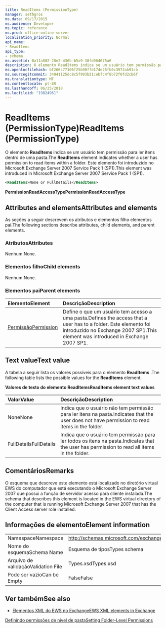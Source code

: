 ```yaml
---
title: ReadItems (PermissionType)
manager: sethgros
ms.date: 09/17/2015
ms.audience: Developer
ms.topic: reference
ms.prod: office-online-server
localization_priority: Normal
api_name:
- ReadItems
api_type:
- schema
ms.assetid: 0a11a802-28e2-436b-b5a9-30fd064675a6
description: O elemento ReadItems indica se um usuário tem permissão para ler itens dentro de uma pasta. Este elemento foi introduzido no Microsoft Exchange Server 2007 Service Pack 1 (SP1).
ms.openlocfilehash: bf266c77106f25b90ffd174e25fb0c3972ab91cb
ms.sourcegitcommit: 34041125dc8c5f993b21cebfc4f8b72f0fd2cb6f
ms.translationtype: MT
ms.contentlocale: pt-BR
ms.lasthandoff: 06/25/2018
ms.locfileid: "19824961"
---
```

# <a name="readitems-permissiontype"></a><span data-ttu-id="3980c-104">ReadItems (PermissionType)</span><span class="sxs-lookup"><span data-stu-id="3980c-104">ReadItems (PermissionType)</span></span>

<span data-ttu-id="3980c-105">O elemento **ReadItems** indica se um usuário tem permissão para ler itens dentro de uma pasta.</span><span class="sxs-lookup"><span data-stu-id="3980c-105">The **ReadItems** element indicates whether a user has permission to read items within a folder.</span></span> <span data-ttu-id="3980c-106">Este elemento foi introduzido no Microsoft Exchange Server 2007 Service Pack 1 (SP1).</span><span class="sxs-lookup"><span data-stu-id="3980c-106">This element was introduced in Microsoft Exchange Server 2007 Service Pack 1 (SP1).</span></span> 
  
```xml
<ReadItems>None or FullDetails</ReadItems>
```

 <span data-ttu-id="3980c-107">**PermissionReadAccessType**</span><span class="sxs-lookup"><span data-stu-id="3980c-107">**PermissionReadAccessType**</span></span>
## <a name="attributes-and-elements"></a><span data-ttu-id="3980c-108">Attributes and elements</span><span class="sxs-lookup"><span data-stu-id="3980c-108">Attributes and elements</span></span>

<span data-ttu-id="3980c-109">As seções a seguir descrevem os atributos e elementos filho elementos pai.</span><span class="sxs-lookup"><span data-stu-id="3980c-109">The following sections describe attributes, child elements, and parent elements.</span></span>
  
### <a name="attributes"></a><span data-ttu-id="3980c-110">Atributos</span><span class="sxs-lookup"><span data-stu-id="3980c-110">Attributes</span></span>

<span data-ttu-id="3980c-111">Nenhum.</span><span class="sxs-lookup"><span data-stu-id="3980c-111">None.</span></span>
  
### <a name="child-elements"></a><span data-ttu-id="3980c-112">Elementos filho</span><span class="sxs-lookup"><span data-stu-id="3980c-112">Child elements</span></span>

<span data-ttu-id="3980c-113">Nenhum.</span><span class="sxs-lookup"><span data-stu-id="3980c-113">None.</span></span>
  
### <a name="parent-elements"></a><span data-ttu-id="3980c-114">Elementos pai</span><span class="sxs-lookup"><span data-stu-id="3980c-114">Parent elements</span></span>

|<span data-ttu-id="3980c-115">**Elemento**</span><span class="sxs-lookup"><span data-stu-id="3980c-115">**Element**</span></span>|<span data-ttu-id="3980c-116">**Descrição**</span><span class="sxs-lookup"><span data-stu-id="3980c-116">**Description**</span></span>|
|:-----|:-----|
|[<span data-ttu-id="3980c-117">Permissão</span><span class="sxs-lookup"><span data-stu-id="3980c-117">Permission</span></span>](permission.md) <br/> |<span data-ttu-id="3980c-118">Define o que um usuário tem acesso a uma pasta.</span><span class="sxs-lookup"><span data-stu-id="3980c-118">Defines the access that a user has to a folder.</span></span> <span data-ttu-id="3980c-119">Este elemento foi introduzido no Exchange 2007 SP1.</span><span class="sxs-lookup"><span data-stu-id="3980c-119">This element was introduced in Exchange 2007 SP1.</span></span>  <br/> |
   
## <a name="text-value"></a><span data-ttu-id="3980c-120">Text value</span><span class="sxs-lookup"><span data-stu-id="3980c-120">Text value</span></span>

<span data-ttu-id="3980c-121">A tabela a seguir lista os valores possíveis para o elemento **ReadItems** .</span><span class="sxs-lookup"><span data-stu-id="3980c-121">The following table lists the possible values for the **ReadItems** element.</span></span> 
  
<span data-ttu-id="3980c-122">**Valores de texto do elemento ReadItems**</span><span class="sxs-lookup"><span data-stu-id="3980c-122">**ReadItems element text values**</span></span>

|<span data-ttu-id="3980c-123">**Valor**</span><span class="sxs-lookup"><span data-stu-id="3980c-123">**Value**</span></span>|<span data-ttu-id="3980c-124">**Descrição**</span><span class="sxs-lookup"><span data-stu-id="3980c-124">**Description**</span></span>|
|:-----|:-----|
|<span data-ttu-id="3980c-125">None</span><span class="sxs-lookup"><span data-stu-id="3980c-125">None</span></span>  <br/> |<span data-ttu-id="3980c-126">Indica que o usuário não tem permissão para ler itens na pasta.</span><span class="sxs-lookup"><span data-stu-id="3980c-126">Indicates that the user does not have permission to read items in the folder.</span></span>  <br/> |
|<span data-ttu-id="3980c-127">FullDetails</span><span class="sxs-lookup"><span data-stu-id="3980c-127">FullDetails</span></span>  <br/> |<span data-ttu-id="3980c-128">Indica que o usuário tem permissão para ler todos os itens na pasta.</span><span class="sxs-lookup"><span data-stu-id="3980c-128">Indicates that the user has permission to read all items in the folder.</span></span>  <br/> |
   
## <a name="remarks"></a><span data-ttu-id="3980c-129">Comentários</span><span class="sxs-lookup"><span data-stu-id="3980c-129">Remarks</span></span>

<span data-ttu-id="3980c-130">O esquema que descreve este elemento está localizado no diretório virtual EWS do computador que está executando o Microsoft Exchange Server 2007 que possui a função de servidor acesso para cliente instalada.</span><span class="sxs-lookup"><span data-stu-id="3980c-130">The schema that describes this element is located in the EWS virtual directory of the computer that is running Microsoft Exchange Server 2007 that has the Client Access server role installed.</span></span>
  
## <a name="element-information"></a><span data-ttu-id="3980c-131">Informações de elemento</span><span class="sxs-lookup"><span data-stu-id="3980c-131">Element information</span></span>

|||
|:-----|:-----|
|<span data-ttu-id="3980c-132">Namespace</span><span class="sxs-lookup"><span data-stu-id="3980c-132">Namespace</span></span>  <br/> |http://schemas.microsoft.com/exchange/services/2006/types  <br/> |
|<span data-ttu-id="3980c-133">Nome do esquema</span><span class="sxs-lookup"><span data-stu-id="3980c-133">Schema Name</span></span>  <br/> |<span data-ttu-id="3980c-134">Esquema de tipos</span><span class="sxs-lookup"><span data-stu-id="3980c-134">Types schema</span></span>  <br/> |
|<span data-ttu-id="3980c-135">Arquivo de validação</span><span class="sxs-lookup"><span data-stu-id="3980c-135">Validation File</span></span>  <br/> |<span data-ttu-id="3980c-136">Types.xsd</span><span class="sxs-lookup"><span data-stu-id="3980c-136">Types.xsd</span></span>  <br/> |
|<span data-ttu-id="3980c-137">Pode ser vazio</span><span class="sxs-lookup"><span data-stu-id="3980c-137">Can be Empty</span></span>  <br/> |<span data-ttu-id="3980c-138">False</span><span class="sxs-lookup"><span data-stu-id="3980c-138">False</span></span>  <br/> |
   
## <a name="see-also"></a><span data-ttu-id="3980c-139">Ver também</span><span class="sxs-lookup"><span data-stu-id="3980c-139">See also</span></span>



- [<span data-ttu-id="3980c-140">Elementos XML do EWS no Exchange</span><span class="sxs-lookup"><span data-stu-id="3980c-140">EWS XML elements in Exchange</span></span>](ews-xml-elements-in-exchange.md)


[<span data-ttu-id="3980c-141">Definindo permissões de nível de pasta</span><span class="sxs-lookup"><span data-stu-id="3980c-141">Setting Folder-Level Permissions</span></span>](http://msdn.microsoft.com/library/c7530e86-5112-401c-b10a-9c054ae59f07%28Office.15%29.aspx)

